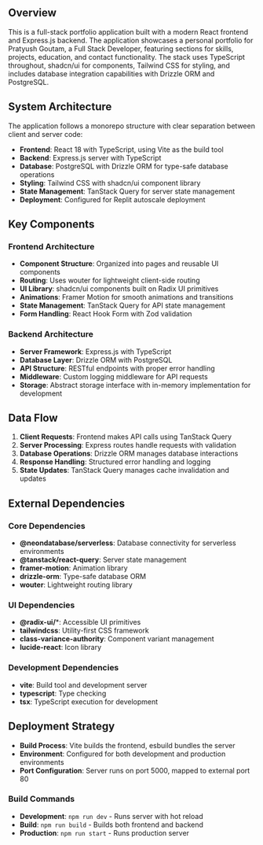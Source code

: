 ## Overview

This is a full-stack portfolio application built with a modern React frontend and Express.js backend. The application showcases a personal portfolio for Pratyush Goutam, a Full Stack Developer, featuring sections for skills, projects, education, and contact functionality. The stack uses TypeScript throughout, shadcn/ui for components, Tailwind CSS for styling, and includes database integration capabilities with Drizzle ORM and PostgreSQL.

## System Architecture

The application follows a monorepo structure with clear separation between client and server code:

- **Frontend**: React 18 with TypeScript, using Vite as the build tool
- **Backend**: Express.js server with TypeScript
- **Database**: PostgreSQL with Drizzle ORM for type-safe database operations
- **Styling**: Tailwind CSS with shadcn/ui component library
- **State Management**: TanStack Query for server state management
- **Deployment**: Configured for Replit autoscale deployment

## Key Components

### Frontend Architecture
- **Component Structure**: Organized into pages and reusable UI components
- **Routing**: Uses wouter for lightweight client-side routing
- **UI Library**: shadcn/ui components built on Radix UI primitives
- **Animations**: Framer Motion for smooth animations and transitions
- **State Management**: TanStack Query for API state management
- **Form Handling**: React Hook Form with Zod validation

### Backend Architecture
- **Server Framework**: Express.js with TypeScript
- **Database Layer**: Drizzle ORM with PostgreSQL
- **API Structure**: RESTful endpoints with proper error handling
- **Middleware**: Custom logging middleware for API requests
- **Storage**: Abstract storage interface with in-memory implementation for development

## Data Flow

1. **Client Requests**: Frontend makes API calls using TanStack Query
2. **Server Processing**: Express routes handle requests with validation
3. **Database Operations**: Drizzle ORM manages database interactions
4. **Response Handling**: Structured error handling and logging
5. **State Updates**: TanStack Query manages cache invalidation and updates

## External Dependencies

### Core Dependencies
- **@neondatabase/serverless**: Database connectivity for serverless environments
- **@tanstack/react-query**: Server state management
- **framer-motion**: Animation library
- **drizzle-orm**: Type-safe database ORM
- **wouter**: Lightweight routing library

### UI Dependencies
- **@radix-ui/***: Accessible UI primitives
- **tailwindcss**: Utility-first CSS framework
- **class-variance-authority**: Component variant management
- **lucide-react**: Icon library

### Development Dependencies
- **vite**: Build tool and development server
- **typescript**: Type checking
- **tsx**: TypeScript execution for development

## Deployment Strategy

- **Build Process**: Vite builds the frontend, esbuild bundles the server
- **Environment**: Configured for both development and production environments
- **Port Configuration**: Server runs on port 5000, mapped to external port 80

### Build Commands
- **Development**: `npm run dev` - Runs server with hot reload
- **Build**: `npm run build` - Builds both frontend and backend
- **Production**: `npm run start` - Runs production server